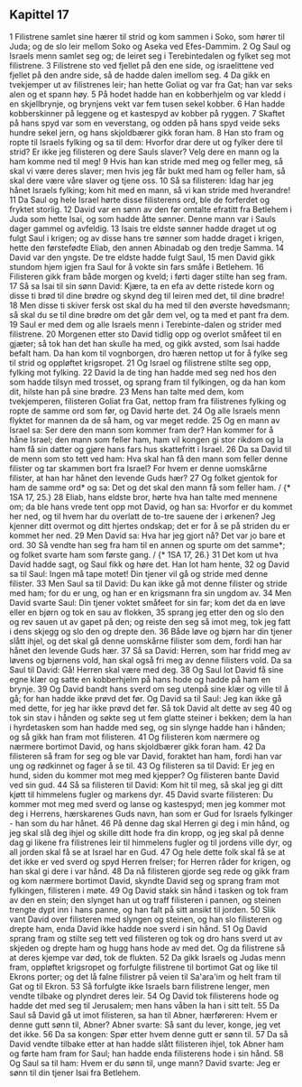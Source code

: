 ## Kapittel 17

1 Filistrene samlet sine hærer til strid og kom sammen i Soko, som hører til Juda; og de slo leir mellom Soko og Aseka ved Efes-Dammim.
2 Og Saul og Israels menn samlet seg og; de leiret seg i Terebintedalen og fylket seg mot filistrene.
3 Filistrene sto ved fjellet på den ene side, og israelittene ved fjellet på den andre side, så de hadde dalen imellom seg.
4 Da gikk en tvekjemper ut av filistrenes leir; han hette Goliat og var fra Gat; han var seks alen og et spann høy.
5 På hodet hadde han en kobberhjelm og var kledd i en skjellbrynje, og brynjens vekt var fem tusen sekel kobber.
6 Han hadde kobberskinner på leggene og et kastespyd av kobber på ryggen.
7 Skaftet på hans spyd var som en veverstang, og odden på hans spyd veide seks hundre sekel jern, og hans skjoldbærer gikk foran ham.
8 Han sto fram og ropte til Israels fylking og sa til dem: Hvorfor drar dere ut og fylker dere til strid? Er ikke jeg filisteren og dere Sauls slaver? Velg dere en mann og la ham komme ned til meg!
9 Hvis han kan stride med meg og feller meg, så skal vi være deres slaver; men hvis jeg får bukt med ham og feller ham, så skal dere være våre slaver og tjene oss.
10 Så sa filisteren: Idag har jeg hånet Israels fylking; kom hit med en mann, så vi kan stride med hverandre!
11 Da Saul og hele Israel hørte disse filisterens ord, ble de forferdet og fryktet storlig.
12 David var en sønn av den før omtalte efratitt fra Betlehem i Juda som hette Isai, og som hadde åtte sønner. Denne mann var i Sauls dager gammel og avfeldig.
13 Isais tre eldste sønner hadde draget ut og fulgt Saul i krigen; og av disse hans tre sønner som hadde draget i krigen, hette den førstefødte Eliab, den annen Abinadab og den tredje Samma.
14 David var den yngste. De tre eldste hadde fulgt Saul,
15 men David gikk stundom hjem igjen fra Saul for å vokte sin fars småfe i Betlehem.
16 Filisteren gikk fram både morgen og kveld; i førti dager stilte han seg fram.
17 Så sa Isai til sin sønn David: Kjære, ta en efa av dette ristede korn og disse ti brød til dine brødre og skynd deg til leiren med det, til dine brødre!
18 Men disse ti skiver fersk ost skal du ha med til den øverste høvedsmann; så skal du se til dine brødre om det går dem vel, og ta med et pant fra dem.
19 Saul er med dem og alle Israels menn i Terebinte-dalen og strider med filistrene.
20 Morgenen etter sto David tidlig opp og overlot småfeet til en gjæter; så tok han det han skulle ha med, og gikk avsted, som Isai hadde befalt ham. Da han kom til vognborgen, dro hæren nettop ut for å fylke seg til strid og oppløftet krigsropet.
21 Og Israel og filistrene stilte seg opp, fylking mot fylking.
22 David la de ting han hadde med seg ned hos den som hadde tilsyn med trosset, og sprang fram til fylkingen, og da han kom dit, hilste han på sine brødre.
23 Mens han talte med dem, kom tvekjemperen, filisteren Goliat fra Gat, nettop fram fra filistrenes fylking og ropte de samme ord som før, og David hørte det.
24 Og alle Israels menn flyktet for mannen da de så ham, og var meget redde.
25 Og en mann av Israel sa: Ser dere den mann som kommer fram der? Han kommer for å håne Israel; den mann som feller ham, ham vil kongen gi stor rikdom og la ham få sin datter og gjøre hans fars hus skattefritt i Israel.
26 Da sa David til de menn som sto tett ved ham: Hva skal han få den mann som feller denne filister og tar skammen bort fra Israel? For hvem er denne uomskårne filister, at han har hånet den levende Guds hær?
27 Og folket gjentok for ham de samme ord* og sa: Det og det skal den mann få som feller ham. / {* 1SA 17, 25.}
28 Eliab, hans eldste bror, hørte hva han talte med mennene om; da ble hans vrede tent opp mot David, og han sa: Hvorfor er du kommet her ned, og til hvem har du overlatt de to-tre sauene der i ørkenen? Jeg kjenner ditt overmot og ditt hjertes ondskap; det er for å se på striden du er kommet her ned.
29 Men David sa: Hva har jeg gjort nå? Det var jo bare et ord.
30 Så vendte han seg fra ham til en annen og spurte om det samme*; og folket svarte ham som første gang. / {* 1SA 17, 26.}
31 Det kom ut hva David hadde sagt, og Saul fikk og høre det. Han lot ham hente,
32 og David sa til Saul: Ingen må tape motet! Din tjener vil gå og stride med denne filister.
33 Men Saul sa til David: Du kan ikke gå mot denne filister og stride med ham; for du er ung, og han er en krigsmann fra sin ungdom av.
34 Men David svarte Saul: Din tjener voktet småfeet for sin far; kom det da en løve eller en bjørn og tok en sau av flokken,
35 sprang jeg etter den og slo den og rev sauen ut av gapet på den; og reiste den seg så imot meg, tok jeg fatt i dens skjegg og slo den og drepte den.
36 Både løve og bjørn har din tjener slått ihjel, og det skal gå denne uomskårne filister som dem, fordi han har hånet den levende Guds hær.
37 Så sa David: Herren, som har fridd meg av løvens og bjørnens vold, han skal også fri meg av denne filisters vold. Da sa Saul til David: Gå! Herren skal være med deg.
38 Og Saul lot David få sine egne klær og satte en kobberhjelm på hans hode og hadde på ham en brynje.
39 Og David bandt hans sverd om seg utenpå sine klær og ville til å gå; for han hadde ikke prøvd det før. Og David sa til Saul: Jeg kan ikke gå med dette, for jeg har ikke prøvd det før. Så tok David alt dette av seg
40 og tok sin stav i hånden og søkte seg ut fem glatte steiner i bekken; dem la han i hyrdetasken som han hadde med seg, og sin slynge hadde han i hånden; og så gikk han fram mot filisteren.
41 Og filisteren kom nærmere og nærmere bortimot David, og hans skjoldbærer gikk foran ham.
42 Da filisteren så fram for seg og ble var David, foraktet han ham, fordi han var ung og rødkinnet og fager å se til.
43 Og filisteren sa til David: Er jeg en hund, siden du kommer mot meg med kjepper? Og filisteren bante David ved sin gud.
44 Så sa filisteren til David: Kom hit til meg, så skal jeg gi ditt kjøtt til himmelens fugler og markens dyr.
45 David svarte filisteren: Du kommer mot meg med sverd og lanse og kastespyd; men jeg kommer mot deg i Herrens, hærskarenes Guds navn, han som er Gud for Israels fylkinger - han som du har hånet.
46 På denne dag skal Herren gi deg i min hånd, og jeg skal slå deg ihjel og skille ditt hode fra din kropp, og jeg skal på denne dag gi likene fra filistrenes leir til himmelens fugler og til jordens ville dyr, og all jorden skal få se at Israel har en Gud.
47 Og hele dette folk skal få se at det ikke er ved sverd og spyd Herren frelser; for Herren råder for krigen, og han skal gi dere i var hånd.
48 Da nå filisteren gjorde seg rede og gikk fram og kom nærmere bortimot David, skyndte David seg og sprang fram mot fylkingen, filisteren i møte.
49 Og David stakk sin hånd i tasken og tok fram av den en stein; den slynget han ut og traff filisteren i pannen, og steinen trengte dypt inn i hans panne, og han falt på sitt ansikt til jorden.
50 Slik vant David over filisteren med slyngen og steinen, og han slo filisteren og drepte ham, enda David ikke hadde noe sverd i sin hånd.
51 Og David sprang fram og stilte seg tett ved filisteren og tok og dro hans sverd ut av skjeden og drepte ham og hugg hans hode av med det. Og da filistrene så at deres kjempe var død, tok de flukten.
52 Da gikk Israels og Judas menn fram, oppløftet krigsropet og forfulgte filistrene til bortimot Gat og like til Ekrons porter; og det lå falne filistrer på veien til Sa'ara'im og helt fram til Gat og til Ekron.
53 Så forfulgte ikke Israels barn filistrene lenger, men vendte tilbake og plyndret deres leir.
54 Og David tok filisterens hode og hadde det med seg til Jerusalem; men hans våben la han i sitt telt.
55 Da Saul så David gå ut imot filisteren, sa han til Abner, hærføreren: Hvem er denne gutt sønn til, Abner? Abner svarte: Så sant du lever, konge, jeg vet det ikke.
56 Da sa kongen: Spør etter hvem denne gutt er sønn til.
57 Da så David vendte tilbake etter at han hadde slått filisteren ihjel, tok Abner ham og førte ham fram for Saul; han hadde enda filisterens hode i sin hånd.
58 Og Saul sa til ham: Hvem er du sønn til, unge mann? David svarte: Jeg er sønn til din tjener Isai fra Betlehem.
